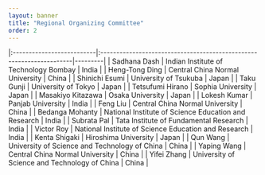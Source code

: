```yaml
---
layout: banner
title: "Regional Organizing Committee"
order: 2
---
```


<style>
    td:first-child { font-weight: bold }
    th, td {
        padding: 3px;
        padding-right: 5px;
        min-width: 8em;
    }
</style>

|:--------------------------|:---------------------------------------------------------------------|---------|
| Sadhana Dash              | Indian Institute of Technology Bombay                                | India   |
| Heng-Tong Ding            | Central China Normal University                                      | China   |
| Shinichi Esumi            | University of Tsukuba                                                | Japan   |
| Taku Gunji                | University of Tokyo                                                  | Japan   |
| Tetsufumi Hirano          | Sophia University                                                    | Japan   |
| Masakiyo Kitazawa         | Osaka University                                                     | Japan   |
| Lokesh Kumar              | Panjab University                                                    | India   |
| Feng Liu                  | Central China Normal University                                      | China   |
| Bedanga Mohanty           | National Institute of Science Education and Research                 | India   |
| Subrata Pal               | Tata Institute of Fundamental Research                               | India   |
| Victor Roy                | National Institute of Science Education and Research                 | India   |
| Kenta Shigaki             | Hiroshima University                                                 | Japan   |
| Qun Wang                  | University of Science and Technology of China                        | China   |
| Yaping Wang               | Central China Normal University                                      | China   |
| Yifei Zhang               | University of Science and Technology of China                        | China   |
